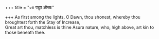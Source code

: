 +++
title = "०४ यदुष औच्छः"

+++
As first among the lights, O Dawn, thou shonest, whereby thou broughtest forth the Stay of Increase,  
     Great art thou, matchless is thine Asura nature, who, high above, art kin to those beneath thee.